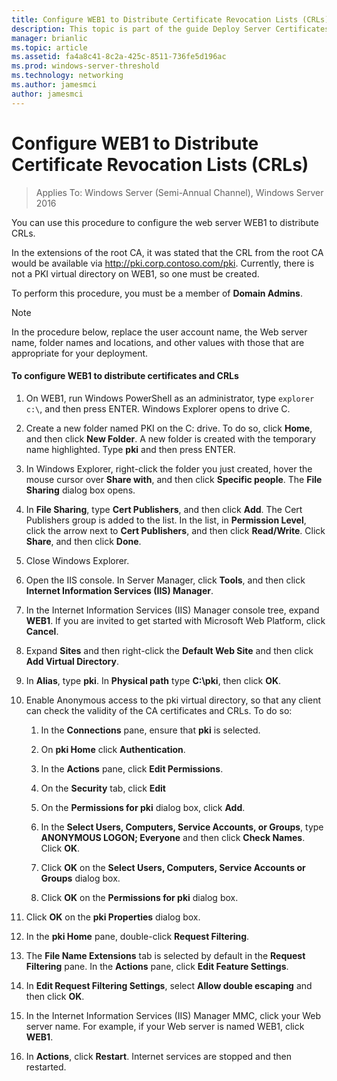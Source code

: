 ```yaml
---
title: Configure WEB1 to Distribute Certificate Revocation Lists (CRLs)
description: This topic is part of the guide Deploy Server Certificates for 802.1X Wired and Wireless Deployments
manager: brianlic
ms.topic: article
ms.assetid: fa4a8c41-8c2a-425c-8511-736fe5d196ac
ms.prod: windows-server-threshold
ms.technology: networking
ms.author: jamesmci
author: jamesmci
---
```

# Configure WEB1 to Distribute Certificate Revocation Lists (CRLs)

>Applies To: Windows Server (Semi-Annual Channel), Windows Server 2016

You can use this procedure to configure the web server WEB1 to distribute CRLs.  
  
In the extensions of the root CA, it was stated that the CRL from the root CA would be available via http://pki.corp.contoso.com/pki. Currently, there is not a PKI virtual directory on WEB1, so one must be created.  
  
To perform this procedure, you must be a member of **Domain Admins**.  
  
> [!NOTE]  
> In the procedure below, replace the user account name, the Web server name, folder names and locations, and other values with those that are appropriate for your deployment.  
  
#### To configure WEB1 to distribute certificates and CRLs  
  
1.  On WEB1, run Windows PowerShell as an administrator, type `explorer c:\`, and then press ENTER. Windows Explorer opens to drive C.   
  
2.  Create a new folder named PKI on the C: drive. To do so, click **Home**, and then click **New Folder**. A new folder is created with the temporary name highlighted. Type **pki** and then press ENTER.  
  
3.  In Windows Explorer, right-click the folder you just created, hover the mouse cursor over **Share with**, and then click **Specific people**. The **File Sharing** dialog box opens.  
  
4.  In **File Sharing**, type **Cert Publishers**, and then click **Add**. The Cert Publishers group is added to the list. In the list, in **Permission Level**, click the arrow next to **Cert Publishers**, and then click **Read/Write**. Click **Share**, and then click **Done**.  
  
5.  Close Windows Explorer.  
  
6.  Open the IIS console. In Server Manager, click **Tools**, and then click **Internet Information Services (IIS) Manager**.  
  
7.  In the Internet Information Services (IIS) Manager console tree, expand **WEB1**. If you are invited to get started with Microsoft Web Platform, click **Cancel**.  
  
8.  Expand **Sites** and then right-click the **Default Web Site** and then click **Add Virtual Directory**.  
  
9. In **Alias**, type **pki**. In **Physical path** type **C:\pki**, then click **OK**.  
  
10. Enable Anonymous access to the pki virtual directory, so that any client can check the validity of the CA certificates and CRLs. To do so:  
  
    1.  In the **Connections** pane, ensure that **pki** is selected.  
  
    2.  On **pki Home** click **Authentication**.  
  
    3.  In the **Actions** pane, click **Edit Permissions**.  
  
    4.  On the **Security** tab, click **Edit**  
  
    5.  On the **Permissions for pki** dialog box, click **Add**.  
  
    6.  In the **Select Users, Computers, Service Accounts, or Groups**, type **ANONYMOUS LOGON; Everyone** and then click **Check Names**. Click **OK**.  
  
    7.  Click **OK** on the **Select Users, Computers, Service Accounts or Groups** dialog box.  
  
    8.  Click **OK** on the **Permissions for pki** dialog box.  
  
11. Click **OK** on the **pki Properties** dialog box.  
  
12. In the **pki Home** pane, double-click **Request Filtering**.  
  
13. The **File Name Extensions** tab is selected by default in the **Request Filtering** pane. In the **Actions** pane, click **Edit Feature Settings**.  
  
14. In **Edit Request Filtering Settings**, select **Allow double escaping** and then click **OK**.  
  
15. In the Internet Information Services (IIS) Manager MMC, click your Web server name. For example, if your Web server is named WEB1, click **WEB1**.  
  
16. In **Actions**, click **Restart**. Internet services are stopped and then restarted.  
  

